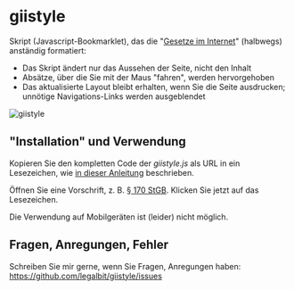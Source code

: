 # giistyle
Skript (Javascript-Bookmarklet), das die "[Gesetze im Internet]" (halbwegs) anständig formatiert:

- Das Skript ändert nur das Aussehen der Seite, nicht den Inhalt
- Absätze, über die Sie mit der Maus "fahren", werden hervorgehoben
- Das aktualisierte Layout bleibt erhalten, wenn Sie die Seite ausdrucken; unnötige Navigations-Links werden ausgeblendet

![giistyle](https://user-images.githubusercontent.com/29917146/69718417-9bd71580-110e-11ea-9d33-26399bf49759.jpg)

## "Installation" und Verwendung

Kopieren Sie den kompletten Code der *giistyle.js* als URL in ein Lesezeichen, 
wie [in dieser Anleitung](https://mreidsma.github.io/bookmarklets/installing.html) beschrieben. 

Öffnen Sie eine Vorschrift, z. B. [§ 170 StGB]. Klicken Sie jetzt auf das Lesezeichen.

Die Verwendung auf Mobilgeräten ist (leider) nicht möglich.

## Fragen, Anregungen, Fehler

Schreiben Sie mir gerne, wenn Sie Fragen, Anregungen haben: https://github.com/legalbit/giistyle/issues 


[Gesetze im Internet]: https://www.gesetze-im-internet.de/
[§ 170 StGB]: https://www.gesetze-im-internet.de/stgb/__129a.html
